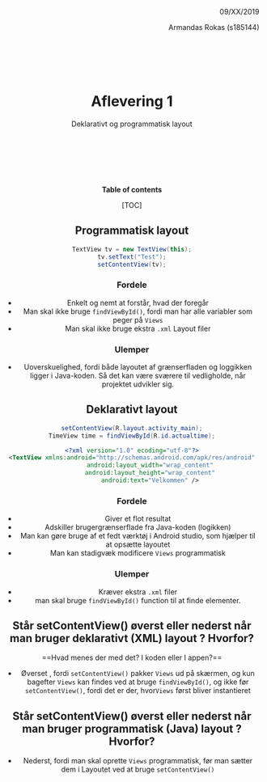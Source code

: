 <div align="right">
    <p>09/XX/2019</p> 
<p>Armandas Rokas (s185144) 
</p>
</div>

</br>
</br>
</br>
</br>

<center><h1>
    Aflevering 1
    </h1> 
    <p> Deklarativt og programmatisk layout </p>


</br>
</br>
</br>
</br>

</br>

**Table of contents**

[TOC]

 <div style="page-break-after: always;"></div>
 
## Programmatisk layout

```java
TextView tv = new TextView(this);
tv.setText("Test");
setContentView(tv);
```

### Fordele

- Enkelt og nemt at forstår, hvad der foregår
- Man skal ikke bruge `findViewById()`, fordi man har alle variabler som peger på `Views`
- Man skal ikke bruge ekstra `.xml` Layout filer

### Ulemper

- Uoverskuelighed, fordi både layoutet af grænserfladen og loggikken ligger i Java-koden. Så det kan være sværere til vedligholde, når projektet udvikler sig. 

## Deklarativt layout

```java
setContentView(R.layout.activity_main);
TimeView time = findViewById(R.id.actualtime);
```

```xml
<?xml version="1.0" ecoding="utf-8"?>
<TextView xmlns:android="http://schemas.android.com/apk/res/android"
          android:layout_width="wrap_content"
          android:layout_height="wrap_content"
          android:text="Velkommen" />
```



### Fordele

- Giver et flot resultat
- Adskiller brugergrænserflade fra Java-koden (logikken)
- Man kan gøre bruge af et fedt værktøj i Android studio, som hjælper til at opsætte layoutet
- Man kan stadigvæk modificere `Views` programmatisk

### Ulemper

- Kræver ekstra `.xml` filer
- man skal bruge `findViewById()` function til at finde elementer.



## Står setContentView() øverst eller nederst når man bruger deklarativt (XML) layout ? Hvorfor?

==Hvad menes der med det?  I koden eller I appen?==

- Øverset , fordi `setContentView()` pakker `Views` ud på skærmen, og kun bagefter `Views` kan findes ved at bruge `findViewById()`, og ikke før `setContentView()`, fordi det er der, hvor`Views` først bliver instantieret



## Står setContentView() øverst eller nederst når man bruger programmatisk (Java) layout ? Hvorfor?

- Nederst, fordi man skal oprette `Views` programmatisk, før man sætter dem i Layoutet ved at bruge `setContentView()`